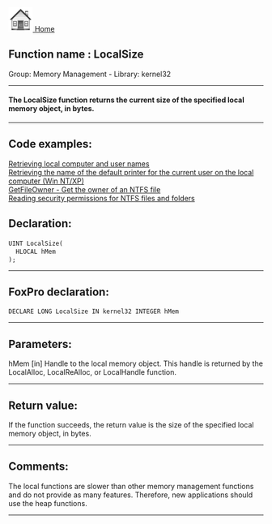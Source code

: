 [<img src="../../images/home.png"> Home ](https://github.com/VFPX/Win32API)  

## Function name : LocalSize
Group: Memory Management - Library: kernel32    
***  


#### The LocalSize function returns the current size of the specified local memory object, in bytes.
***  


## Code examples:
[Retrieving local computer and user names](../../samples/sample_041.md)  
[Retrieving the name of the default printer for the current user on the local computer (Win NT/XP)](../../samples/sample_360.md)  
[GetFileOwner - Get the owner of an NTFS file](../../samples/sample_433.md)  
[Reading security permissions for NTFS files and folders](../../samples/sample_516.md)  

## Declaration:
```foxpro  
UINT LocalSize(
  HLOCAL hMem
);  
```  
***  


## FoxPro declaration:
```foxpro  
DECLARE LONG LocalSize IN kernel32 INTEGER hMem  
```  
***  


## Parameters:
hMem 
[in] Handle to the local memory object. This handle is returned by the LocalAlloc, LocalReAlloc, or LocalHandle function.   
***  


## Return value:
If the function succeeds, the return value is the size of the specified local memory object, in bytes.  
***  


## Comments:
The local functions are slower than other memory management functions and do not provide as many features. Therefore, new applications should use the heap functions.  
  
***  


